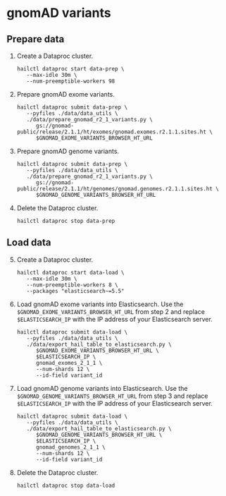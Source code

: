 # gnomAD variants

## Prepare data

1. Create a Dataproc cluster.
   ```shell
   hailctl dataproc start data-prep \
      --max-idle 30m \
      --num-preemptible-workers 98
   ```

2. Prepare gnomAD exome variants.
   ```shell
   hailctl dataproc submit data-prep \
      --pyfiles ./data/data_utils \
      ./data/prepare_gnomad_r2_1_variants.py \
         gs://gnomad-public/release/2.1.1/ht/exomes/gnomad.exomes.r2.1.1.sites.ht \
         $GNOMAD_EXOME_VARIANTS_BROWSER_HT_URL
   ```
 
3. Prepare gnomAD genome variants.
   ```shell
   hailctl dataproc submit data-prep \
      --pyfiles ./data/data_utils \
      ./data/prepare_gnomad_r2_1_variants.py \
         gs://gnomad-public/release/2.1.1/ht/genomes/gnomad.genomes.r2.1.1.sites.ht \
         $GNOMAD_GENOME_VARIANTS_BROWSER_HT_URL
   ```

4. Delete the Dataproc cluster.
   ```shell
   hailctl dataproc stop data-prep
   ```

## Load data

5. Create a Dataproc cluster.
   ```shell
   hailctl dataproc start data-load \
      --max-idle 30m \
      --num-preemptible-workers 8 \
      --packages "elasticsearch~=5.5"
   ```

6. Load gnomAD exome variants into Elasticsearch. Use the `$GNOMAD_EXOME_VARIANTS_BROWSER_HT_URL`
   from step 2 and replace `$ELASTICSEARCH_IP` with the IP address of your Elasticsearch server.
   ```shell
   hailctl dataproc submit data-load \
      --pyfiles ./data/data_utils \
      ./data/export_hail_table_to_elasticsearch.py \
         $GNOMAD_EXOME_VARIANTS_BROWSER_HT_URL \
         $ELASTICSEARCH_IP \
         gnomad_exomes_2_1_1 \
         --num-shards 12 \
         --id-field variant_id
   ```

7. Load gnomAD genome variants into Elasticsearch. Use the `$GNOMAD_GENOME_VARIANTS_BROWSER_HT_URL`
   from step 3 and replace `$ELASTICSEARCH_IP` with the IP address of your Elasticsearch server.
   ```shell
   hailctl dataproc submit data-load \
      --pyfiles ./data/data_utils \
      ./data/export_hail_table_to_elasticsearch.py \
         $GNOMAD_GENOME_VARIANTS_BROWSER_HT_URL \
         $ELASTICSEARCH_IP \
         gnomad_genomes_2_1_1 \
         --num-shards 12 \
         --id-field variant_id
   ```

8. Delete the Dataproc cluster.
   ```shell
   hailctl dataproc stop data-load
   ```
